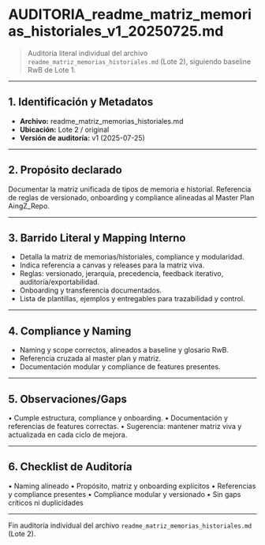 # AUDITORIA_readme_matriz_memorias_historiales_v1_20250725.md

> Auditoría literal individual del archivo `readme_matriz_memorias_historiales.md` (Lote 2), siguiendo baseline RwB de Lote 1.

---

## 1. Identificación y Metadatos
- **Archivo:** readme_matriz_memorias_historiales.md
- **Ubicación:** Lote 2 / original
- **Versión de auditoría:** v1 (2025-07-25)

---

## 2. Propósito declarado
Documentar la matriz unificada de tipos de memoria e historial. Referencia de reglas de versionado, onboarding y compliance alineadas al Master Plan AingZ_Repo.

---

## 3. Barrido Literal y Mapping Interno
- Detalla la matriz de memorias/historiales, compliance y modularidad.
- Indica referencia a canvas y releases para la matriz viva.
- Reglas: versionado, jerarquía, precedencia, feedback iterativo, auditoría/exportabilidad.
- Onboarding y transferencia documentados.
- Lista de plantillas, ejemplos y entregables para trazabilidad y control.

---

## 4. Compliance y Naming
- Naming y scope correctos, alineados a baseline y glosario RwB.
- Referencia cruzada al master plan y matriz.
- Documentación modular y compliance de features presentes.

---

## 5. Observaciones/Gaps
• Cumple estructura, compliance y onboarding.
• Documentación y referencias de features correctas.
• Sugerencia: mantener matriz viva y actualizada en cada ciclo de mejora.

---

## 6. Checklist de Auditoría
• Naming alineado
• Propósito, matriz y onboarding explícitos
• Referencias y compliance presentes
• Compliance modular y versionado
• Sin gaps críticos ni duplicidades

---

Fin auditoría individual del archivo `readme_matriz_memorias_historiales.md` (Lote 2).

